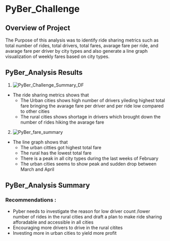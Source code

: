 # PyBer_Challenge

## Overview of Project
  The Purpose of this analysis was to identify ride sharing metrics such as total number of rides, total drivers, total fares, avarage fare per ride, and avarage fare per driver by city types and also generate a line graph visualization of weekly fares based on city types.

 ## PyBer_Analysis Results
 
  1. ![PyBer_Challenge_Summary_DF](https://user-images.githubusercontent.com/76926148/190873011-e3d096b0-47c7-4e68-9983-29fb2e5cab58.PNG)

 * The ride sharing metrics shows that 
    * The Urban cities shows high number of drivers yileding highest total fare bringing the avarage fare per driver and per ride low compared to other cities
    * The rural cities shows shortage in drivers which brought down the number of rides hiking the avarage fare
  
 
 
  2. ![PyBer_fare_summary](https://user-images.githubusercontent.com/76926148/190873035-0d1e89d5-16f4-419f-bee4-6117cd9b9749.png)

* The line graph shows that 
   * The urban citties got highest total fare 
   * The rural has the lowest total fare
   * There is a peak in all city types during the last weeks of February
   * The urban cities seems to show peak and sudden drop between March and April


 ## PyBer_Analysis Summary
    
 ### Recommendations :
   *  Pyber needs to investigate the reason for low driver count /lower number of rides in the rural cities and draft a plan to make ride sharing afforadable and accessible in all cities
   * Encouraging more drivers to drive in the rural citites
   * Investing more in urban cities to yield more profit 
   


  
  





 


 
